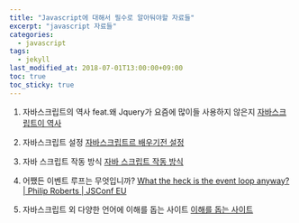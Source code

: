 ```yaml
---
title: "Javascript에 대해서 필수로 알아둬야할 자료들"
excerpt: "javascript 자료들"
categories:
  - javascript
tags:
  - jekyll
last_modified_at: 2018-07-01T13:00:00+09:00
toc: true
toc_sticky: true
---
```


1. 자바스크립트의 역사 feat.왜 Jquery가 요즘에 많이들 사용하지 않은지
   [자바스크립트이 역사](https://www.youtube.com/watch?v=wcsVjmHrUQg)

2. 자바스크립트 설정
   [자바스크립트르 배우기전 설정](https://www.youtube.com/watch?v=tJieVCgGzhs)

3. 자바 스크립트 작동 방식
   [자바 스크립트 작동 방식](https://blog.sessionstack.com/tagged/tutorial)

4. 어쨌든 이벤트 루프는 무엇입니까?
   [What the heck is the event loop anyway? | Philip Roberts | JSConf EU](https://www.youtube.com/watch?time_continue=791&v=8aGhZQkoFbQ)

5. 자바스크립트 외 다양한 언어에 이해를 돕는 사이트
   [이해를 돕는 사이트](https://poiemaweb.com/)
